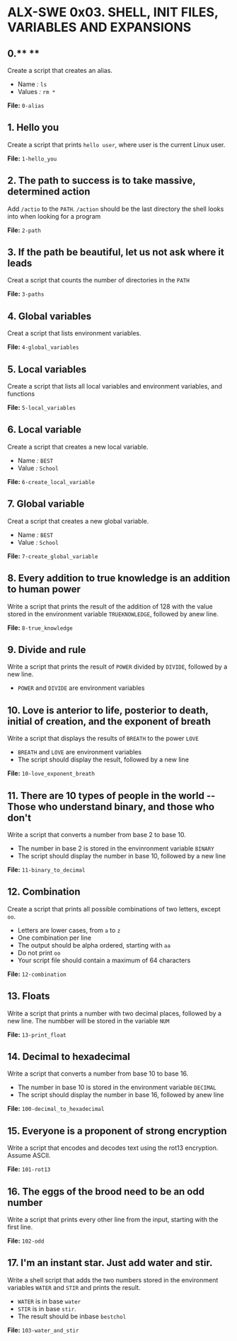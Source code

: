 # ALX-SWE 0x03. SHELL, INIT FILES, VARIABLES AND EXPANSIONS

## 0.** <o> **
Create a script that creates an alias.
- Name *:* `ls`
- Values *:* `rm *`

**File:** `0-alias`

## 1. Hello you
Create a script that prints `hello user`, where user is the current Linux user.

**File:** `1-hello_you`

## 2. The path to success is to take massive, determined action
Add `/actio` to the `PATH`. `/action` should be the last directory the shell looks into when looking for a program

**File:** `2-path`

## 3. If the path be beautiful, let us not ask where it leads
Creat a script that counts the number of directories in the `PATH`

**File:** `3-paths`

## 4. Global variables
Creat a script that lists environment variables.

**File:** `4-global_variables`

## 5. Local variables
Create a script that lists all local variables and environment variables, and functions

**File:** `5-local_variables`

## 6. Local variable
Create a script that creates a new local variable.
- Name *:* `BEST`
- Value *:* `School`

**File:** `6-create_local_variable`

## 7. Global variable
Creat a script that creates a new global variable.
- Name *:* `BEST`
- Value *:* `School`

**File:** `7-create_global_variable`

## 8. Every addition to true knowledge is an addition to human power
Write a script that prints the result of the addition of 128 with the value stored in the environment variable `TRUEKNOWLEDGE`, followed by anew line.

**File:** `8-true_knowledge`

## 9. Divide and rule
Write a script that prints the result of `POWER` divided by `DIVIDE`, followed by a new line.
- `POWER` and `DIVIDE` are environment variables

## 10. Love is anterior to life, posterior to death, initial of creation, and the exponent of breath
Write a script that displays the results of `BREATH` to the power `LOVE`
- `BREATH` and `LOVE` are environment variables
- The script should display the result, followed by a new line

**File:** `10-love_exponent_breath`

## 11. There are 10 types of people in the world -- Those who understand binary, and those who don't
Write a script that converts a number from base 2 to base 10.
- The number in base 2 is stored in the envinronment variable `BINARY`
- The script should display the number in base 10, followed by a new line

**File:** `11-binary_to_decimal`

## 12. Combination
Create a script that prints all possible combinations of two letters, except `oo`.
- Letters are lower cases, from `a` to `z`
- One combination per line
- The output should be alpha ordered, starting with `aa`
- Do not print `oo`
- Your script file should contain a maximum of 64 characters

**File:** `12-combination`

## 13. Floats
Write a script that prints a number with two decimal places, followed by a new line. The numbber will be stored in the variable `NUM`

**File:** `13-print_float`

## 14. Decimal to hexadecimal
Write a script that converts a number from base 10 to base 16.
- The number in base 10 is stored in the environment variable `DECIMAL`
- The script should display the number in base 16, followed by anew line

**File:** `100-decimal_to_hexadecimal`

## 15. Everyone is a proponent of strong encryption
Write a script that encodes and decodes text using the rot13 encryption. Assume ASCII.

**File:** `101-rot13`

## 16. The eggs of the brood need to be an odd number
Write a script that prints every other line from the input, starting with the first line.

**File:** `102-odd`

## 17. I'm an instant star. Just add water and stir.
Write a shell script that adds the two numbers stored in the environment variables `WATER` and `STIR` and prints the result.
- `WATER` is in base `water`
- `STIR` is in base `stir`.
- The result should be inbase `bestchol`

**File:** `103-water_and_stir`
